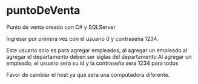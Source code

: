 # puntoDeVenta
Punto de venta creado con C# y SQLServer

Ingresar por primera vez con el usuario 0 y contraseña 1234.

Este usuario solo es para agregar empleados, al agregar un empleado al agregar el departamento deben ser siglas del departamento 
Al agregar un empleado, el usuario sera su id y la contraseña sera 1234 para todos

Favor de cambiar el host ya que sera una computadora diferente.

